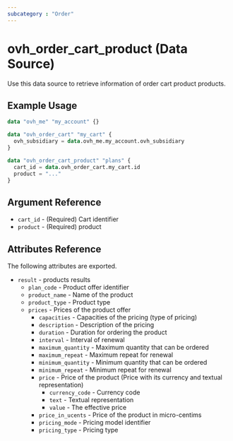 ```yaml
---
subcategory : "Order"
---
```


# ovh_order_cart_product (Data Source)

Use this data source to retrieve information of order cart product products.

## Example Usage

```terraform
data "ovh_me" "my_account" {}

data "ovh_order_cart" "my_cart" {
  ovh_subsidiary = data.ovh_me.my_account.ovh_subsidiary
}

data "ovh_order_cart_product" "plans" {
  cart_id = data.ovh_order_cart.my_cart.id
  product = "..."
}
```

## Argument Reference

* `cart_id` - (Required) Cart identifier
* `product` - (Required) product

## Attributes Reference

The following attributes are exported.

* `result` - products results
  * `plan_code` - Product offer identifier
  * `product_name` - Name of the product
  * `product_type` - Product type
  * `prices` - Prices of the product offer
    * `capacities` - Capacities of the pricing (type of pricing)
    * `description` - Description of the pricing
    * `duration` - Duration for ordering the product
    * `interval` - Interval of renewal
    * `maximum_quantity` - Maximum quantity that can be ordered
    * `maximum_repeat` - Maximum repeat for renewal
    * `minimum_quantity` - Minimum quantity that can be ordered
    * `minimum_repeat` - Minimum repeat for renewal
    * `price` - Price of the product (Price with its currency and textual representation)
      * `currency_code` - Currency code
      * `text` - Textual representation
      * `value` - The effective price
    * `price_in_ucents` - Price of the product in micro-centims
    * `pricing_mode` - Pricing model identifier
    * `pricing_type` - Pricing type
